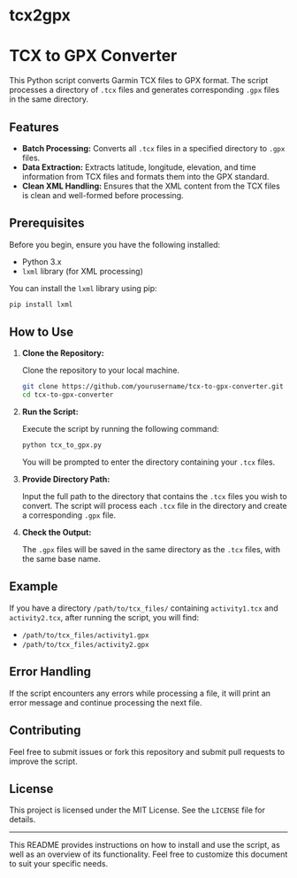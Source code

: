 # tcx2gpx

# TCX to GPX Converter

This Python script converts Garmin TCX files to GPX format. The script processes a directory of `.tcx` files and generates corresponding `.gpx` files in the same directory.

## Features

- **Batch Processing:** Converts all `.tcx` files in a specified directory to `.gpx` files.
- **Data Extraction:** Extracts latitude, longitude, elevation, and time information from TCX files and formats them into the GPX standard.
- **Clean XML Handling:** Ensures that the XML content from the TCX files is clean and well-formed before processing.

## Prerequisites

Before you begin, ensure you have the following installed:

- Python 3.x
- `lxml` library (for XML processing)

You can install the `lxml` library using pip:

```bash
pip install lxml
```

## How to Use

1. **Clone the Repository:**

   Clone the repository to your local machine.

   ```bash
   git clone https://github.com/yourusername/tcx-to-gpx-converter.git
   cd tcx-to-gpx-converter
   ```

2. **Run the Script:**

   Execute the script by running the following command:

   ```bash
   python tcx_to_gpx.py
   ```

   You will be prompted to enter the directory containing your `.tcx` files.

3. **Provide Directory Path:**

   Input the full path to the directory that contains the `.tcx` files you wish to convert. The script will process each `.tcx` file in the directory and create a corresponding `.gpx` file.

4. **Check the Output:**

   The `.gpx` files will be saved in the same directory as the `.tcx` files, with the same base name.

## Example

If you have a directory `/path/to/tcx_files/` containing `activity1.tcx` and `activity2.tcx`, after running the script, you will find:

- `/path/to/tcx_files/activity1.gpx`
- `/path/to/tcx_files/activity2.gpx`

## Error Handling

If the script encounters any errors while processing a file, it will print an error message and continue processing the next file.

## Contributing

Feel free to submit issues or fork this repository and submit pull requests to improve the script.

## License

This project is licensed under the MIT License. See the `LICENSE` file for details.

---

This README provides instructions on how to install and use the script, as well as an overview of its functionality. Feel free to customize this document to suit your specific needs.
